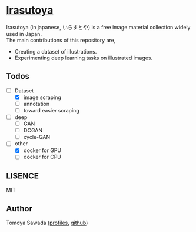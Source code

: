 
# [Irasutoya](https://www.irasutoya.com/)

Irasutoya (in japanese, いらすとや) is a free image material collection widely used in Japan.  
The main contributions of this repository are,

- Creating a dataset of illustrations.
- Experimenting deep learning tasks on illustrated images.

## Todos

- [ ] Dataset
    - [x] image scraping
    - [ ] annotation
    - [ ] toward easier scraping
- [ ] deep
    - [ ] GAN
    - [ ] DCGAN
    - [ ] cycle-GAN
- [ ] other
    - [x] docker for GPU
    - [ ] docker for CPU

## LISENCE

MIT

## Author

Tomoya Sawada ([profiles](https://stomoya.github.io/), [github](https://github.com/STomoya/))
